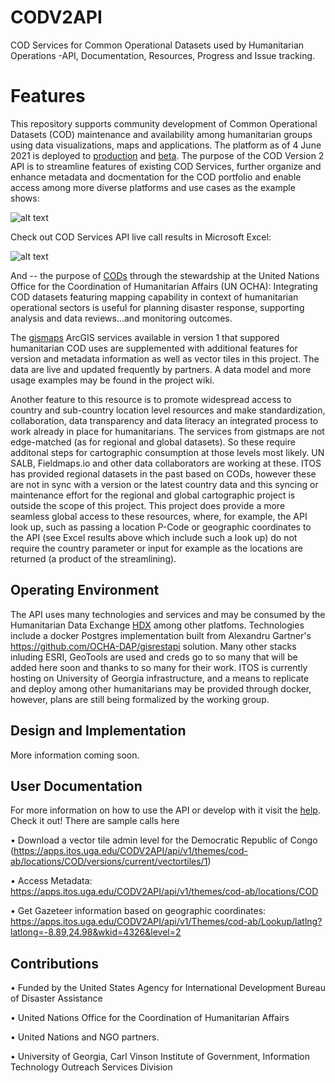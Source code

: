 # CODV2API
COD Services for Common Operational Datasets used by Humanitarian Operations -API, Documentation, Resources, Progress and Issue tracking.
# Features
This repository supports community development of Common Operational Datasets (COD) maintenance and availability among humanitarian groups using data visualizations, maps and applications. The platform as of 4 June 2021 is deployed to [production](https://apps.itos.uga.edu/CODV2API) and [beta](https://beta.itos.uga.edu/CODV2API). The purpose of the COD Version 2 API is to streamline features of existing COD Services, further organize and enhance metadata and docmentation for the COD portfolio and enable access among more diverse platforms and use cases as the example shows:

![alt text](https://apps.itos.uga.edu/CODV2API/Content/Ex2.png "COD API and Clients") 

Check out COD Services API live call results in Microsoft Excel:

![alt text](https://apps.itos.uga.edu/CODV2API/Content/excel-ex.png "COD API Excel") 

And -- the purpose of [CODs](https://cod.unocha.org) through the stewardship at the United Nations Office for the Coordination of Humanitarian Affairs (UN OCHA): Integrating COD datasets featuring mapping capability in context of humanitarian operational sectors is useful for planning disaster response, supporting analysis and data reviews...and monitoring outcomes.

The [gismaps](https://gistmaps.itos.uga.edu/arcgis/rest/services/cod-external) ArcGIS services available in version 1 that suppored humanitarian COD uses are supplemented with additional features for version and metadata information as well as vector tiles in this project. The data are live and updated frequently by partners. A data model and more usage examples may be found in the project wiki.

Another feature to this resource is to promote widespread access to country and sub-country location level resources and make standardization, collaboration, data transparency and data literacy an integrated process to work already in place for humanitarians. The services from gistmaps are not edge-matched (as for regional and global datasets). So these require additonal steps for cartographic consumption at those levels most likely. UN SALB, Fieldmaps.io and other data collaborators are working at these. ITOS has provided regional datasets in the past based on CODs, however these are not in sync with a version or the latest country data and this syncing or maintenance effort for the regional and global cartographic project is outside the scope of this project. This project does provide a more seamless global access to these resources, where, for example, the API look up, such as passing a location P-Code or geographic coordinates to the API (see Excel results above which include such a look up) do not require the country parameter or input for example as the locations are returned (a product of the streamlining).


## Operating Environment
The API uses many technologies and services and may be consumed by the Humanitarian Data Exchange [HDX](https://data.humdata.org) among other platfoms. Technologies include a docker Postgres implementation built from Alexandru Gartner's https://github.com/OCHA-DAP/gisrestapi solution. Many other stacks inluding ESRI, GeoTools are used and creds go to so many that will be added here soon and thanks to so many for their work. ITOS is currently hosting on University of Georgia infrastructure, and a means to replicate and deploy among other humanitarians may be provided through docker, however, plans are still being formalized by the working group.

## Design and Implementation
More information coming soon.


## User Documentation
For more information on how to use the API or develop with it visit the [help](https://apps.itos.uga.edu/CODV2API/help). Check it out! There are sample calls here

•	Download a vector tile admin level for the Democratic Republic of Congo (https://apps.itos.uga.edu/CODV2API/api/v1/themes/cod-ab/locations/COD/versions/current/vectortiles/1)

•	Access Metadata: https://apps.itos.uga.edu/CODV2API/api/v1/themes/cod-ab/locations/COD

•	Get Gazeteer information based on geographic coordinates: https://apps.itos.uga.edu/CODV2API/api/v1/Themes/cod-ab/Lookup/latlng?latlong=-8.89,24.98&wkid=4326&level=2

## Contributions

• Funded by the United States Agency for International Development Bureau of Disaster Assistance

• United Nations Office for the Coordination of Humanitarian Affairs

• United Nations and NGO partners.

• University of Georgia, Carl Vinson Institute of Government, Information Technology Outreach Services Division



